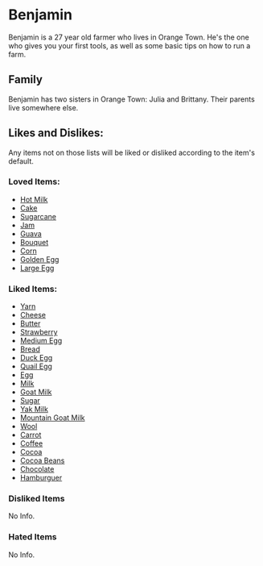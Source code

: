 # Benjamin

Benjamin is a 27 year old farmer who lives in Orange Town. He's the one who gives you your first tools, as well as some basic tips on how to run a farm.


## Family

Benjamin has two sisters in Orange Town: Julia and Brittany. Their parents live somewhere else.

## Likes and Dislikes:

Any items not on those lists will be liked or disliked according to the item's default.

### Loved Items:

- [Hot Milk](../items/hot-milk.md)
- [Cake](../items/cake.md)
- [Sugarcane](../items/sugarcane.md)
- [Jam](../items/jam.md)
- [Guava](../items/guava.md)
- [Bouquet](../items/bouquet.md)
- [Corn](../items/corn.md)
- [Golden Egg](../items/golden-egg.md)
- [Large Egg](../items/large-egg.md)

### Liked Items:

- [Yarn](../items/yarn.md)
- [Cheese](../items/cheese.md)
- [Butter](../items/butter.md)
- [Strawberry](../items/strawberry.md)
- [Medium Egg](../items/medium-egg.md)
- [Bread](../items/bread.md)
- [Duck Egg](../items/duck-egg.md)
- [Quail Egg](../items/quail-egg.md)
- [Egg](../items/egg.md)
- [Milk](../items/milk.md)
- [Goat Milk](../items/goat-milk.md)
- [Sugar](../items/sugar.md)
- [Yak Milk](../items/yak-milk.md)
- [Mountain Goat Milk](../items/mountain-goat-milk.md)
- [Wool](../items/wool.md)
- [Carrot](../items/carrot.md)
- [Coffee](../items/coffee.md)
- [Cocoa](../items/cocoa.md)
- [Cocoa Beans](../items/cocoa-beans.md)
- [Chocolate](../items/chocolate.md)
- [Hamburguer](../items/hamburguer.md)

### Disliked Items

No Info.

### Hated Items

No Info.


